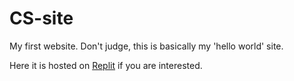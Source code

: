 # CS-site
My first website. Don't judge, this is basically my 'hello world' site.

Here it is hosted on [Replit](https://Basic-CS-Website.therealjoewood.repl.co) if you are interested.
